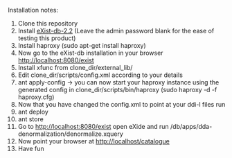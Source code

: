 Installation notes:

1. Clone this repository
2. Install [eXist-db-2.2](http://sourceforge.net/projects/exist/files/Stable/2.2/) (Leave the admin password blank for the ease of testing this product)
3. Install haproxy (sudo apt-get install haproxy)
4. Now go to the eXist-db installation in your browser [http://localhost:8080/exist](http://localhost:8080/exist)
  1. Install xfunc from clone_dir/external_lib/
5. Edit clone_dir/scripts/config.xml according to your details
6. ant apply-config -> you can now start your haproxy instance using the generated config in clone_dir/scripts/bin/haproxy (sudo haproxy -d -f haproxy.cfg)
7. Now that you have changed the config.xml to point at your ddi-l files run
  1. ant deploy
  2. ant store
8. Go to [http://localhost:8080/exist](http://localhost:8080/exist) open eXide and run /db/apps/dda-denormalization/denormalize.xquery
9. Now point your browser at [http://localhost/catalogue](http://localhost/catalogue)
10. Have fun
